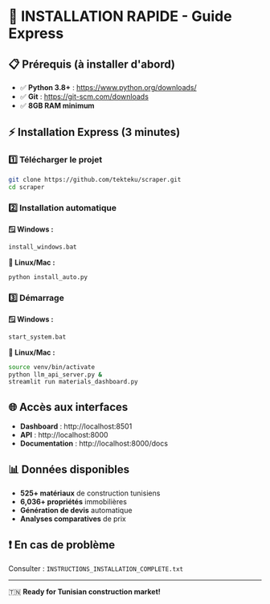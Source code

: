 # 🚀 INSTALLATION RAPIDE - Guide Express

## 📋 Prérequis (à installer d'abord)
- ✅ **Python 3.8+** : https://www.python.org/downloads/
- ✅ **Git** : https://git-scm.com/downloads
- ✅ **8GB RAM minimum**

## ⚡ Installation Express (3 minutes)

### 1️⃣ Télécharger le projet
```bash
git clone https://github.com/tekteku/scraper.git
cd scraper
```

### 2️⃣ Installation automatique

**🪟 Windows :**
```bash
install_windows.bat
```

**🐧 Linux/Mac :**
```bash
python install_auto.py
```

### 3️⃣ Démarrage

**🪟 Windows :**
```bash
start_system.bat
```

**🐧 Linux/Mac :**
```bash
source venv/bin/activate
python llm_api_server.py &
streamlit run materials_dashboard.py
```

## 🌐 Accès aux interfaces
- **Dashboard** : http://localhost:8501
- **API** : http://localhost:8000
- **Documentation** : http://localhost:8000/docs

## 📊 Données disponibles
- **525+ matériaux** de construction tunisiens
- **6,036+ propriétés** immobilières
- **Génération de devis** automatique
- **Analyses comparatives** de prix

## ❗ En cas de problème
Consulter : `INSTRUCTIONS_INSTALLATION_COMPLETE.txt`

---
🇹🇳 **Ready for Tunisian construction market!**
